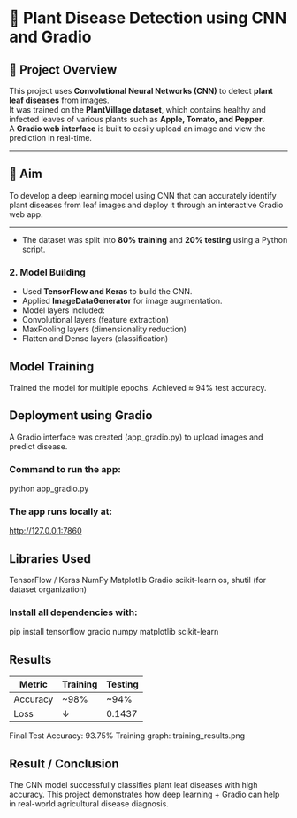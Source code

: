 # 🌿 Plant Disease Detection using CNN and Gradio

## 📘 Project Overview
This project uses **Convolutional Neural Networks (CNN)** to detect **plant leaf diseases** from images.  
It was trained on the **PlantVillage dataset**, which contains healthy and infected leaves of various plants such as **Apple, Tomato, and Pepper**.  
A **Gradio web interface** is built to easily upload an image and view the prediction in real-time.

---

## 🎯 Aim
To develop a deep learning model using CNN that can accurately identify plant diseases from leaf images and deploy it through an interactive Gradio web app.

---

- The dataset was split into **80% training** and **20% testing** using a Python script.

### 2. Model Building
- Used **TensorFlow and Keras** to build the CNN.
- Applied **ImageDataGenerator** for image augmentation.
- Model layers included:
- Convolutional layers (feature extraction)
- MaxPooling layers (dimensionality reduction)
- Flatten and Dense layers (classification)

## Model Training

Trained the model for multiple epochs.
Achieved ≈ 94% test accuracy.

## Deployment using Gradio

A Gradio interface was created (app_gradio.py) to upload images and predict disease.
### Command to run the app:
python app_gradio.py
### The app runs locally at:
http://127.0.0.1:7860

## Libraries Used
TensorFlow / Keras
NumPy
Matplotlib
Gradio
scikit-learn
os, shutil (for dataset organization)
### Install all dependencies with:
pip install tensorflow gradio numpy matplotlib scikit-learn

## Results
| Metric   | Training | Testing |
| -------- | -------- | ------- |
| Accuracy | ~98%     | ~94%    |
| Loss     | ↓        | 0.1437  |

 Final Test Accuracy: 93.75%
 Training graph: training_results.png
## Result / Conclusion

The CNN model successfully classifies plant leaf diseases with high accuracy.
This project demonstrates how deep learning + Gradio can help in real-world agricultural disease diagnosis.
